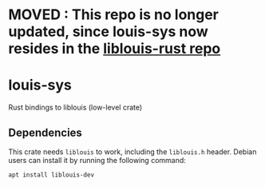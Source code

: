 # **MOVED** : This repo is no longer updated, since louis-sys now resides in the [liblouis-rust repo](https://github.com/whentze/liblouis-rust/tree/master/louis-sys)

# louis-sys
Rust bindings to liblouis (low-level crate)

## Dependencies

This crate needs `liblouis` to work, including the `liblouis.h` header.
Debian users can install it by running the following command:

```
apt install liblouis-dev
```

